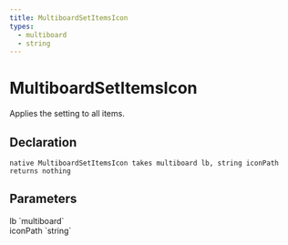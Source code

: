 ```yaml
---
title: MultiboardSetItemsIcon
types:
  - multiboard
  - string
---
```


# MultiboardSetItemsIcon
Applies the setting to all items.

## Declaration

```
native MultiboardSetItemsIcon takes multiboard lb, string iconPath returns nothing
```

## Parameters
<dl>
  <dt>lb `multiboard`</dt>
  <dd></dd>

  <dt>iconPath `string`</dt>
  <dd></dd>
</dl>
